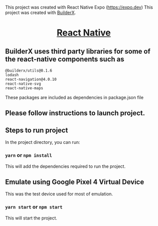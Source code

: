 This project was created with React Native Expo (https://expo.dev)
This project was created with [BuilderX](https://builderx.io/).

<h1 align="center">
  <a href="https://reactnative.dev/">
    React Native
  </a>
</h1>


## BuilderX uses third party libraries for some of the react-native components such as

```
@builderx/utils@0.1.6
lodash
react-navigation@4.0.10
react-native-svg
react-native-maps
```

These packages are included as dependencies in package.json file

## Please follow instructions to launch project.

## Steps to run project

In the project directory, you can run:

### `yarn` or `npm install`

This will add the dependencies required to run the project.

## Emulate using Google Pixel 4 Virtual Device

This was the test device used for most of emulation.

### `yarn start` or `npm start`

This will start the project.


